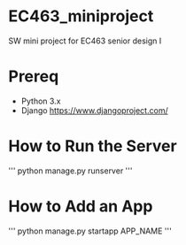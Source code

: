 # EC463_miniproject
SW mini project for EC463 senior design I

# Prereq 
* Python 3.x
* Django https://www.djangoproject.com/


# How to Run the Server 
'''
python manage.py runserver
'''

# How to Add an App
'''
python manage.py startapp APP_NAME
'''
